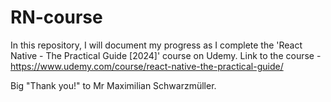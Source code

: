 # RN-course
In this repository, I will document my progress as I complete the 'React Native - The Practical Guide [2024]' course on Udemy.
Link to the course - https://www.udemy.com/course/react-native-the-practical-guide/

Big "Thank you!" to Mr Maximilian Schwarzmüller.
